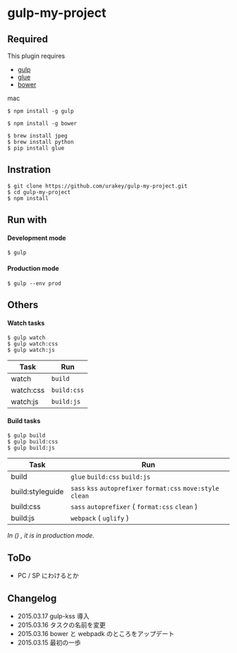 gulp-my-project
================================================================================

## Required

This plugin requires

* [gulp](https://github.com/gulpjs/gulp)
* [glue](http://glue.readthedocs.org/en/latest/)
* [bower](http://bower.io/)


mac

```
$ npm install -g gulp

$ npm install -g bower

$ brew install jpeg
$ brew install python
$ pip install glue
```

## Instration

```
$ git clone https://github.com/urakey/gulp-my-project.git
$ cd gulp-my-project
$ npm install
```

## Run with

#### Development mode

```
$ gulp
```

#### Production mode

```
$ gulp --env prod
```

## Others

#### Watch tasks

```
$ gulp watch
$ gulp watch:css
$ gulp watch:js
```

| Task                 | Run                                                   |
| -------------------- | ----------------------------------------------------- |
| watch                | `build`                                               |
| watch:css            | `build:css`                                           |
| watch:js             | `build:js`                                             |

#### Build tasks

```
$ gulp build
$ gulp build:css
$ gulp build:js
```

| Task                 | Run                                                   |
| -------------------- | ------------------------------------------------------|
| build                | `glue` `build:css` `build:js`                                |
| build:styleguide     | `sass` `kss` `autoprefixer` `format:css` `move:style` `clean` |
| build:css            | `sass` `autoprefixer` ( `format:css` `clean` ) |
| build:js             | `webpack` ( `uglify` )                                |

*In () , it is in production mode.*

## ToDo

* PC / SP にわけるとか

## Changelog

* 2015.03.17 gulp-kss 導入
* 2015.03.16 タスクの名前を変更
* 2015.03.16 bower と webpadk のところをアップデート
* 2015.03.15 最初の一歩
